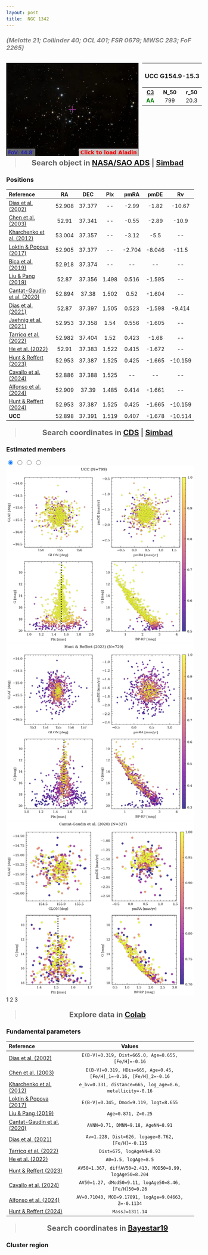 ```yaml
---
layout: post
title:  NGC 1342
---
```

<h3><span style="color: #808080;"><i>(Melotte 21; Collinder 40; OCL 401; FSR 0679; MWSC 283; FoF 2265)</i></span></h3><div style="display: flex; justify-content: space-between; width:720px;height:250px">
<div style="text-align: center;">

<!-- Static image + data attributes for FOV and target -->
<img id="aladin_img"
     data-umami-event="aladin_load"
     src="https://raw.githubusercontent.com/ucc23/Q2N/main/plots/aladin/ngc1342.webp"
     alt="Click to load Aladin Lite" 
     style="width:355px;height:250px; cursor: pointer;"
     data-fov="0.677" 
     data-target="52.898 37.391"/>
<!-- Div to contain Aladin Lite viewer -->
<div id="aladin-lite-div" style="width:355px;height:250px;display:none;"></div>
<!-- Aladin Lite script (will be loaded after the image is clicked) -->
<script src="{{ site.baseurl }}/scripts/aladin_load.js"></script>

</div>
<!-- Left block -->

<table style="width:355px;height:250px;">
  <!-- Row 1 (title) -->
  <tr>
    <td colspan="5"><h3>UCC G154.9-15.3</h3></td>
  </tr>
  <!-- Row 2 -->
  <tr>
    <th style="text-align: center;"><a href="https://ucc.ar/faq#what-is-the-c3-parameter" title="Combined class">C3</a></th>
    <th style="text-align: center;"><div title="Stars with membership probability >50%">N_50</div></th>
    <th style="text-align: center;"><div title="Radius that contains half the members [arcmin]">r_50</div></th>
  </tr>
  <!-- Row 3 -->
  <tr>
    <td style="text-align: center;"><span style="color: green; font-weight: bold;">A</span><span style="color: green; font-weight: bold;">A</span></td>
    <td style="text-align: center;">799</td>
    <td style="text-align: center;">20.3</td>
  </tr>
</table>
</div>

> <p style="text-align:center; font-weight: bold; font-size:20px">Search object in <a data-umami-event="nasa_search" href="https://ui.adsabs.harvard.edu/search/q=%20collection%3Aastronomy%20body%3A%22NGC%201342%22&sort=date%20desc%2C%20bibcode%20desc&p_=0" target="_blank">NASA/SAO ADS</a> | <a data-umami-event="simbad_search" href="https://simbad.cds.unistra.fr/simbad/sim-id-refs?Ident=ngc1342" target="_blank">Simbad</a></p>


### Positions

| Reference    | RA    | DEC   | Plx  | pmRA  | pmDE   |  Rv  |
| :---         | :---: | :---: | :---: | :---: | :---: | :---: |
|[Dias et al. (2002)](https://ui.adsabs.harvard.edu/abs/2002A%26A...389..871D) | 52.908 | 37.377 | -- | -2.99 | -1.82 | -10.67 |
|[Chen et al. (2003)](https://ui.adsabs.harvard.edu/abs/2003AJ....125.1397C) | 52.91 | 37.341 | -- | -0.55 | -2.89 | -10.9 |
|[Kharchenko et al. (2012)](https://ui.adsabs.harvard.edu/abs/2012A%26A...543A.156K) | 53.004 | 37.357 | -- | -3.12 | -5.5 | -- |
|[Loktin & Popova (2017)](https://ui.adsabs.harvard.edu/abs/2017AstBu..72..257L) | 52.905 | 37.377 | -- | -2.704 | -8.046 | -11.5 |
|[Bica et al. (2019)](https://ui.adsabs.harvard.edu/abs/2019AJ....157...12B) | 52.918 | 37.374 | -- | -- | -- | -- |
|[Liu & Pang (2019)](https://ui.adsabs.harvard.edu/abs/2019ApJS..245...32L) | 52.87 | 37.356 | 1.498 | 0.516 | -1.595 | -- |
|[Cantat-Gaudin et al. (2020)](https://ui.adsabs.harvard.edu/abs/2020A%26A...640A...1C) | 52.894 | 37.38 | 1.502 | 0.52 | -1.604 | -- |
|[Dias et al. (2021)](https://ui.adsabs.harvard.edu/abs/2021MNRAS.504..356D) | 52.87 | 37.397 | 1.505 | 0.523 | -1.598 | -9.414 |
|[Jaehnig et al. (2021)](https://ui.adsabs.harvard.edu/abs/2021ApJ...923..129J) | 52.953 | 37.358 | 1.54 | 0.556 | -1.605 | -- |
|[Tarricq et al. (2022)](https://ui.adsabs.harvard.edu/abs/2022A%26A...659A..59T) | 52.982 | 37.404 | 1.52 | 0.423 | -1.68 | -- |
|[He et al. (2022)](https://ui.adsabs.harvard.edu/abs/2022ApJS..262....7H) | 52.91 | 37.383 | 1.522 | 0.415 | -1.672 | -- |
|[Hunt & Reffert (2023)](https://ui.adsabs.harvard.edu/abs/2023A%26A...673A.114H) | 52.953 | 37.387 | 1.525 | 0.425 | -1.665 | -10.159 |
|[Cavallo et al. (2024)](https://ui.adsabs.harvard.edu/abs/2024AJ....167...12C) | 52.886 | 37.388 | 1.525 | -- | -- | -- |
|[Alfonso et al. (2024)](https://ui.adsabs.harvard.edu/abs/2024A%26A...689A..18A) | 52.909 | 37.39 | 1.485 | 0.414 | -1.661 | -- |
|[Hunt & Reffert (2024)](https://ui.adsabs.harvard.edu/abs/2024A%26A...686A..42H) | 52.953 | 37.387 | 1.525 | 0.425 | -1.665 | -10.159 |
| **UCC** |52.898 | 37.391 | 1.519 | 0.407 | -1.678 | -10.514 |

> <p style="text-align:center; font-weight: bold; font-size:20px">Search coordinates in <a data-umami-event="cds_coord_search" href="https://cdsportal.u-strasbg.fr/?target=52.898,+37.391" target="_blank">CDS</a> | <a data-umami-event="simbad_coord_search" href="https://simbad.cds.unistra.fr/mobile/object_list.html?coord=52.898%2037.391&output=json&radius=5&userEntry=ngc1342" target="_blank">Simbad</a></p>

### Estimated members

<div class="carousel">
<input type="radio" name="radio-btn" id="slide1" checked>
<input type="radio" name="radio-btn" id="slide1">
<input type="radio" name="radio-btn" id="slide2">
<input type="radio" name="radio-btn" id="slide3">
<div class="slides">
<div class="slide">
<a href="https://raw.githubusercontent.com/ucc23/Q2N/main/plots/UCC/ngc1342.webp" target="_blank">
<img src="https://raw.githubusercontent.com/ucc23/Q2N/main/plots/UCC/ngc1342.webp" alt="NGC 1342 UCC">
</a>
</div>
<div class="slide">
<a href="https://raw.githubusercontent.com/ucc23/Q2N/main/plots/HUNT23/ngc1342.webp" target="_blank">
<img src="https://raw.githubusercontent.com/ucc23/Q2N/main/plots/HUNT23/ngc1342.webp" alt="NGC 1342 HUNT23">
</a>
</div>
<div class="slide">
<a href="https://raw.githubusercontent.com/ucc23/Q2N/main/plots/CANTAT20/ngc1342.webp" target="_blank">
<img src="https://raw.githubusercontent.com/ucc23/Q2N/main/plots/CANTAT20/ngc1342.webp" alt="NGC 1342 CANTAT20">
</a>
</div>
</div>
<div class="indicators">
<label for="slide1">1</label>
<label for="slide2">2</label>
<label for="slide3">3</label>
</div>
</div>


> <p style="text-align:center; font-weight: bold; font-size:20px">Explore data in <a data-umami-event="colab" href="https://colab.research.google.com/github/ucc23/ucc/blob/main/assets/notebook.ipynb" target="_blank">Colab</a></p>


### Fundamental parameters

| Reference |  Values |
| :---      |  :---:  |
| [Dias et al. (2002)](https://ui.adsabs.harvard.edu/abs/2002A%26A...389..871D) | `E(B-V)=0.319, Dist=665.0, Age=8.655, [Fe/H]=-0.16` |
| [Chen et al. (2003)](https://ui.adsabs.harvard.edu/abs/2003AJ....125.1397C) | `E(B-V)=0.319, HDis=665, Age=0.45, [Fe/H]_1=-0.16, [Fe/H]_2=-0.16` |
| [Kharchenko et al. (2012)](https://ui.adsabs.harvard.edu/abs/2012A%26A...543A.156K) | `e_bv=0.331, distance=665, log_age=8.6, metallicity=-0.16` |
| [Loktin & Popova (2017)](https://ui.adsabs.harvard.edu/abs/2017AstBu..72..257L) | `E(B-V)=0.345, Dmod=9.119, logt=8.655` |
| [Liu & Pang (2019)](https://ui.adsabs.harvard.edu/abs/2019ApJS..245...32L) | `Age=0.871, Z=0.25` |
| [Cantat-Gaudin et al. (2020)](https://ui.adsabs.harvard.edu/abs/2020A%26A...640A...1C) | `AVNN=0.71, DMNN=9.18, AgeNN=8.91` |
| [Dias et al. (2021)](https://ui.adsabs.harvard.edu/abs/2021MNRAS.504..356D) | `Av=1.228, Dist=626, logage=8.762, [Fe/H]=-0.115` |
| [Tarricq et al. (2022)](https://ui.adsabs.harvard.edu/abs/2022A%26A...659A..59T) | `Dist=675, logAgeNN=8.93` |
| [He et al. (2022)](https://ui.adsabs.harvard.edu/abs/2022ApJS..262....7H) | `A0=1.5, logAge=8.5` |
| [Hunt & Reffert (2023)](https://ui.adsabs.harvard.edu/abs/2023A%26A...673A.114H) | `AV50=1.367, diffAV50=2.413, MOD50=8.99, logAge50=8.204` |
| [Cavallo et al. (2024)](https://ui.adsabs.harvard.edu/abs/2024AJ....167...12C) | `AV50=1.27, dMod50=9.11, logAge50=8.46, [Fe/H]50=0.26` |
| [Alfonso et al. (2024)](https://ui.adsabs.harvard.edu/abs/2024A%26A...689A..18A) | `AV=0.71040, MOD=9.17891, logAge=9.04663, Z=-0.1134` |
| [Hunt & Reffert (2024)](https://ui.adsabs.harvard.edu/abs/2024A%26A...686A..42H) | `MassJ=1311.14` |

> <p style="text-align:center; font-weight: bold; font-size:20px">Search coordinates in <a data-umami-event="bayestar" href="http://argonaut.skymaps.info/query?lon=154.935%20&lat=-15.337&coordsys=gal&mapname=bayestar2019" target="_blank">Bayestar19</a></p>


### Cluster region

<html lang="en">
  <body>
    <center>
    <div id="plot-params"
         data-oc-name="ngc1342"
         data-ra-center="52.89"
         data-dec-center="37.38"
         data-rad-deg="20.3"
         data-plx="1.519">
    </div>
    <div id="plot-container">
        <div id="plot"></div>
    </div>
    <script defer type="module" src="{{ site.baseurl }}/scripts/radec_scatter.js"></script>
    </center>
  </body>
</html>
<br>
